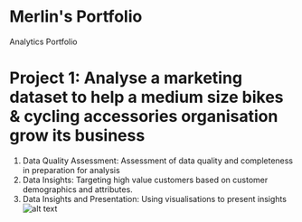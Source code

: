 # Merlin's Portfolio
Analytics Portfolio
# Project 1: Analyse a marketing dataset to help a medium size bikes & cycling accessories organisation grow its business
1. Data Quality Assessment: Assessment of data quality and completeness in preparation for analysis
2. Data Insights: Targeting high value customers based on customer demographics and attributes.
3. Data Insights and Presentation: Using visualisations to present insights
![alt text](image.jpg)
